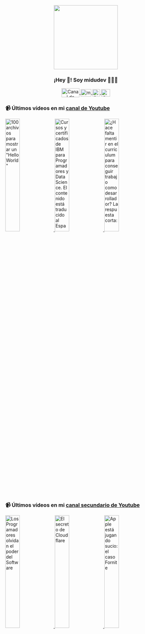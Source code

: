 <p align="center" width="300">
   <img align="center" width="200" src="https://user-images.githubusercontent.com/1561955/106762302-fda9de00-6635-11eb-99be-3ef744e60c0e.png" />
   <h3 align="center">¡Hey 👋! Soy midudev 👨🏻‍💻</h3>
</p>

<p align="center">
   <a href="https://twitch.tv/midudev" target="blank">
    <img align="center" src="https://upload.wikimedia.org/wikipedia/commons/c/ce/Twitch_logo_2019.svg" alt="Canal de Twitch de midudev" height="28px" width="56px" />
  </a>
  <span style="width: 8px;"> </span>
   <a href="https://youtube.com/midudev" target="blank">
    <img align="center" src="https://upload.wikimedia.org/wikipedia/commons/0/09/YouTube_full-color_icon_%282017%29.svg" alt="midudev" height="23px" width="33px" />
  </a>
  <span style="width: 8px;"> </span>
  <a href="https://instagram.com/midu.dev" target="blank">
    <img align="center" src="https://upload.wikimedia.org/wikipedia/commons/e/e7/Instagram_logo_2016.svg" alt="Canal de Instagram de midu.dev" height="23px" width="23px" />
  </a>
  <span style="width: 8px;"> </span>
  <a href="https://twitter.com/midudev" target="blank">
    <img align="center" src="https://upload.wikimedia.org/wikipedia/commons/thumb/6/6f/Logo_of_Twitter.svg/2491px-Logo_of_Twitter.svg.png" alt="Canal de Twitter de midudev" height="23px" width="28px" />
  </a>
</p>

### 📹 Últimos vídeos en mi [canal de Youtube](https://youtube.com/midudev?sub_confirmation=1)

<a href='https://youtu.be/krU5XDAZ9fk' target='_blank'>
  <img width='30%' src='https://img.youtube.com/vi/krU5XDAZ9fk/mqdefault.jpg' alt='100 archivos para mostrar un "Hello World"' />
</a>
<a href='https://youtu.be/bOUh8BHvcyQ' target='_blank'>
  <img width='30%' src='https://img.youtube.com/vi/bOUh8BHvcyQ/mqdefault.jpg' alt='Cursos y certificados de IBM para Programadores y Data Science.  El contenido está traducido al Espa' />
</a>
<a href='https://youtu.be/jnqBZgzbnOQ' target='_blank'>
  <img width='30%' src='https://img.youtube.com/vi/jnqBZgzbnOQ/mqdefault.jpg' alt='¿Hace falta mentir en el currículum para conseguir trabajo como desarrollador?  La respuesta corta:' />
</a>

### 📹 Últimos vídeos en mi [canal secundario de Youtube](https://youtube.com/midulive?sub_confirmation=1)

<a href='https://youtu.be/aZK0Q-6KAts' target='_blank'>
  <img width='30%' src='https://img.youtube.com/vi/aZK0Q-6KAts/mqdefault.jpg' alt='Los Programadores olvidan el poder del Software' />
</a>
<a href='https://youtu.be/7Um55iGqNUA' target='_blank'>
  <img width='30%' src='https://img.youtube.com/vi/7Um55iGqNUA/mqdefault.jpg' alt='El secreto de Cloudflare' />
</a>
<a href='https://youtu.be/_sRq0drYDd8' target='_blank'>
  <img width='30%' src='https://img.youtube.com/vi/_sRq0drYDd8/mqdefault.jpg' alt='Apple está jugando sucio: el caso Fornite' />
</a>